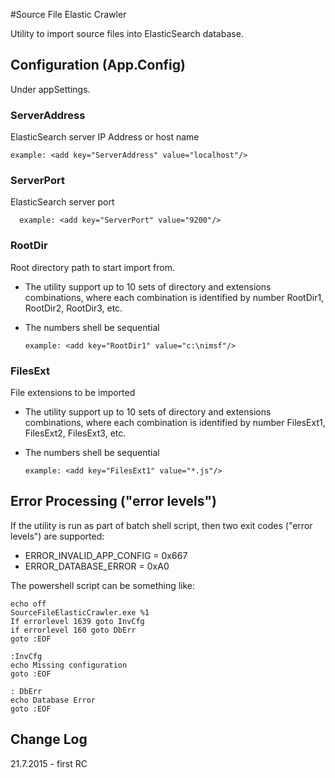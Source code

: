 #Source File Elastic Crawler

Utility to import source files into ElasticSearch database.

## Configuration (App.Config)

Under appSettings.

### ServerAddress

ElasticSearch server IP Address or host name

	example: <add key="ServerAddress" value="localhost"/>

### ServerPort

ElasticSearch server port

	  example: <add key="ServerPort" value="9200"/>
	  
### RootDir

Root directory path to start import from. 

* The utility support up to 10 sets of directory and extensions combinations, where each combination is identified by number RootDir1, RootDir2, RootDir3, etc.
* The numbers shell be sequential  

	  example: <add key="RootDir1" value="c:\nimsf"/>
	  
### FilesExt

File extensions to be imported

* The utility support up to 10 sets of directory and extensions combinations, where each combination is identified by number FilesExt1, FilesExt2, FilesExt3, etc.
* The numbers shell be sequential  
	  
	  example: <add key="FilesExt1" value="*.js"/>	


## Error Processing ("error levels")

If the utility is run as part of batch shell script, then two exit codes ("error levels") are supported: 

* ERROR_INVALID_APP_CONFIG = 0x667
* ERROR_DATABASE_ERROR = 0xA0

The powershell script can be something like:

	echo off
	SourceFileElasticCrawler.exe %1
	If errorlevel 1639 goto InvCfg 
	if errorlevel 160 goto DbErr
	goto :EOF

	:InvCfg
	echo Missing configuration
	goto :EOF

	: DbErr
	echo Database Error
	goto :EOF


## Change Log

21.7.2015 - first RC
